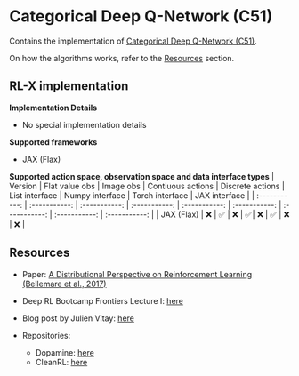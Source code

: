 # Categorical Deep Q-Network (C51)

Contains the implementation of [Categorical Deep Q-Network (C51)](https://arxiv.org/pdf/1707.06887).

On how the algorithms works, refer to the [Resources](#resources) section.


## RL-X implementation

**Implementation Details**
- No special implementation details

**Supported frameworks**
- JAX (Flax)

**Supported action space, observation space and data interface types**
| Version | Flat value obs | Image obs | Contiuous actions | Discrete actions | List interface | Numpy interface | Torch interface | JAX interface |
| :-----------: | :-----------: | :-----------: | :-----------: | :-----------: | :-----------: | :-----------: | :-----------: | :-----------: |
| JAX (Flax) | ❌ | ✅ | ❌ | ✅ | ❌ | ✅ | ❌ | ❌ |


## Resources
- Paper: [A Distributional Perspective on Reinforcement Learning (Bellemare et al., 2017)](https://arxiv.org/pdf/1707.06887)

- Deep RL Bootcamp Frontiers Lecture I: [here](https://www.youtube.com/watch?v=bsuvM1jO-4w&t=933s&ab_channel=AIPrism)

- Blog post by Julien Vitay: [here](https://julien-vitay.net/deeprl/src/2.4-DQNvariants.html#sec-distributionalrl)

- Repositories:
    - Dopamine: [here](https://github.com/google/dopamine/tree/master/dopamine/jax/agents/quantile)
    - CleanRL: [here](https://github.com/vwxyzjn/cleanrl/blob/master/cleanrl/c51_atari_jax.py)

